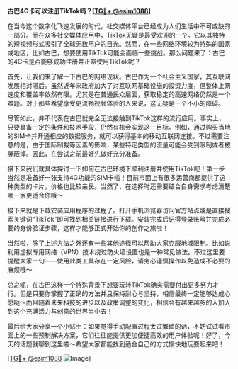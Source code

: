 **古巴4G卡可以注册TikTok吗？[[TG💪+ @esim1088](https://t.me/s/esim1088)]**

在当今这个数字化飞速发展的时代，社交媒体平台已经成为人们生活中不可或缺的一部分。而在众多社交媒体应用中，TikTok无疑是最受欢迎的一个。它以其独特的短视频形式吸引了全球无数用户的目光。然而，在一些网络环境较为特殊的国家或地区，比如古巴，想要使用TikTok可能会面临一些挑战。那么问题来了：古巴的4G卡是否能够成功注册并正常使用TikTok呢？

首先，让我们来了解一下古巴的网络现状。古巴作为一个社会主义国家，其互联网发展相对滞后。虽然近年来政府加大了对互联网基础设施的投资力度，但整体上网速度和覆盖率依然有限。尤其是在普通民众层面，获取稳定的高速网络仍然是一个难题。对于那些希望享受更流畅视频体验的人来说，这无疑是一个不小的障碍。

尽管如此，并不代表在古巴就完全无法接触到TikTok这样的流行应用。事实上，只要具备一定的条件和技术手段，仍然有机会实现这一目标。例如，通过购买当地的SIM卡并开通相应的数据服务，就可以获得基本的移动互联网连接。不过需要注意的是，由于国际制裁等因素的影响，某些特定类型的流量可能会受到限制或者被屏蔽掉。因此，在尝试之前最好先做好充分准备。

接下来我们就具体探讨一下如何在古巴环境下顺利注册并使用TikTok吧！第一步当然是准备好一张支持4G功能的SIM卡啦！目前市面上有很多运营商都提供了这种类型的卡片，价格也比较亲民。当然了，在选择时还需要结合自身需求考虑清楚哪一家更适合你哦～

接下来就是下载安装应用程序的过程了。打开手机浏览器访问官方站点或是直接搜索关键词“TikTok”即可找到相关链接进行下载。安装完成后记得登录账号并完成必要的身份验证步骤，这样才能够正式开始你的创作之旅啦！

当然啦，除了上述方法之外还有一些其他途径可以帮助大家克服地域限制。比如说利用虚拟专用网络（VPN）技术绕过防火墙设置也是一种常见做法。不过这里要提醒大家一句——使用此类工具存在一定风险，请务必谨慎操作以免造成不必要的麻烦哦～

总之呢，在古巴这样一个特殊背景下想要玩转TikTok确实需要付出更多努力才行。但是只要你掌握了正确的方法并且保持耐心与坚持，相信最终一定能够达成心愿哒～而且随着未来科技的进步以及政策调整的变化，相信会有越来越多的人加入到这个充满活力与创意的世界当中去！

最后给大家分享一个小贴士：如果觉得手动配置过程太过繁琐的话，不妨试试看市面上的一些预制解决方案，它们往往能提供更加便捷高效的用户体验呢！好了，今天的话题就聊到这里啦～希望大家都能找到适合自己的方式愉快地玩耍起来吧！

[[TG💪+ @esim1088](https://t.me/s/esim1088) ![Image](https://i.postimg.cc/4NQfJmqS/Snipaste-2025-05-13-00-14-12.png)]